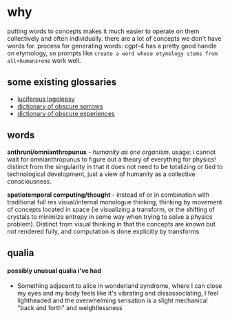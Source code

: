 # why
putting words to concepts makes it much easier to operate on them collectively and often individually. there are a lot of concepts we don't have words for.
process for generating words: cgpt-4 has a pretty good handle on etymology, so prompts like `create a word whose etymology stems from all+humans+one` work well.

## some existing glossaries
- [luciferous logolepsy](http://web.archive.org/web/20220725070831/https://arcane.org/luciferous-logolepsy/)
- [dictionary of obscure sorrows](https://archive.org/details/the-dictionary-of-obscure-sorrows/page/n23/mode/2up)
- [dictionary of obscure experiences](http://web.archive.org/web/20230610200656/https://dulwichcentre.com.au/wp-content/uploads/2021/04/Dictionary-of-Obscure-Experiences-compiled-by-David-Newman.pdf)

## words
**anthruni/omnianthropunus** - *humanity as one organism*. usage: i cannot wait for omnianthropunus to figure out a theory of everything for physics! distinct from the singularity in that it does not need to be totalizing or tied to technological development, just a view of humanity as a collective consciousness.

**spatiotemporal computing/thought** - instead of or in combination with traditional full res visual/internal monologue thinking, thinking by movement of concepts located in space (ie visualizing a transform, or the shifting of crystals to minimize entropy in some way when trying to solve a physics problem). Distinct from visual thinking in that the concepts are *known* but not rendered fully, and computation is done explicitly by transforms

## qualia
#### possibly unusual qualia i've had

- Something adjacent to alice in wonderland syndrome, where I can close my eyes and my body feels like it's vibrating and dissassociating, I feel lightheaded and the overwhelming sensation is a slight mechanical "back and forth" and weightlessness

